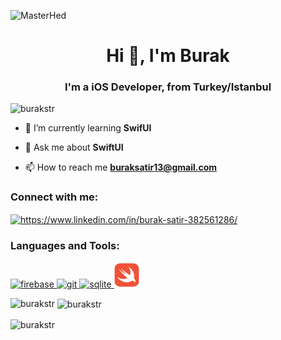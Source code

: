 
![MasterHed](https://media.licdn.com/dms/image/D4D16AQFPQ9fZPh4p-g/profile-displaybackgroundimage-shrink_350_1400/0/1705062978925?e=1725494400&v=beta&t=8B6HjAxBzWQRXrHQOxm1ovDDdtMZR-cSDibFzA7ukZw)

<h1 align="center">Hi 👋, I'm Burak</h1>
<h3 align="center">I'm a iOS Developer, from Turkey/Istanbul</h3>

<p align="left"> <img src="https://komarev.com/ghpvc/?username=burakstr&label=Profile%20views&color=0e75b6&style=flat" alt="burakstr" /> </p>

- 🌱 I’m currently learning **SwifUI**

- 💬 Ask me about **SwiftUI**

- 📫 How to reach me **buraksatir13@gmail.com**

<h3 align="left">Connect with me:</h3>
<p align="left">
<a href="https://linkedin.com/in/https://www.linkedin.com/in/burak-satir-382561286/" target="blank"><img align="center" src="https://raw.githubusercontent.com/rahuldkjain/github-profile-readme-generator/master/src/images/icons/Social/linked-in-alt.svg" alt="https://www.linkedin.com/in/burak-satir-382561286/" height="30" width="40" /></a>
</p>

<h3 align="left">Languages and Tools:</h3>
<p align="left"> <a href="https://firebase.google.com/" target="_blank" rel="noreferrer"> <img src="https://www.vectorlogo.zone/logos/firebase/firebase-icon.svg" alt="firebase" width="40" height="40"/> </a> <a href="https://git-scm.com/" target="_blank" rel="noreferrer"> <img src="https://www.vectorlogo.zone/logos/git-scm/git-scm-icon.svg" alt="git" width="40" height="40"/> </a> <a href="https://www.sqlite.org/" target="_blank" rel="noreferrer"> <img src="https://www.vectorlogo.zone/logos/sqlite/sqlite-icon.svg" alt="sqlite" width="40" height="40"/> </a> <a href="https://developer.apple.com/swift/" target="_blank" rel="noreferrer"> <img src="https://raw.githubusercontent.com/devicons/devicon/master/icons/swift/swift-original.svg" alt="swift" width="40" height="40"/> </a> </p>

<p><img align="left" src="https://github-readme-stats.vercel.app/api/top-langs?username=burakstr&show_icons=true&locale=en&layout=compact" alt="burakstr" /></p>

<p>&nbsp;<img align="center" src="https://github-readme-stats.vercel.app/api?username=burakstr&show_icons=true&locale=en" alt="burakstr" /></p>

<p><img align="center" src="https://github-readme-streak-stats.herokuapp.com/?user=burakstr&" alt="burakstr" /></p>
